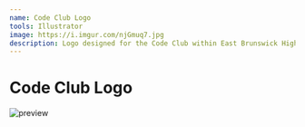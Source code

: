 ```yaml
---
name: Code Club Logo
tools: Illustrator
image: https://i.imgur.com/njGmuq7.jpg
description: Logo designed for the Code Club within East Brunswick High School.
---
```

# Code Club Logo

![preview](https://i.imgur.com/njGmuq7.jpg)
